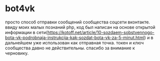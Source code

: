 # bot4vk
просто способ отправки сообщений сообщества соцсети вконтакте. ввиду моих малых познаний php, код был написан на основе открытой информации в сети(https://kotoff.net/article/10-sozdaem-sobstvennogo-bota-vk-podrobnaja-instrukcija-kak-sozdat-bota-vk-za-5-minut.html) и в дальнейшем уже использован как отправная точка.
токен и ключ сообщества давно не действительны.
спасибо за внимание к черновику.
